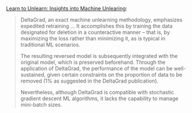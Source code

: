 
[Learn to Unlearn: Insights into Machine Unlearing](https://arxiv.org/abs/2305.07512): 

> DeltaGrad, an exact machine unlearning methodology, emphasizes expedited retraining ... It accomplishes this by training the data designated for deletion in a counteractive manner – that is, by maximizing the loss rather than minimizing it, as is typical in traditional ML scenarios. 
> 
> The resulting reversed model is subsequently integrated with the original model, which is preserved beforehand. Through the application of DeltaGrad, the performance of the model can be well-sustained, given certain constraints on the proportion of data to be removed (1% as suggested in the DeltaGrad publication). 
> 
> Nevertheless, although DeltaGrad is compatible with stochastic gradient descent ML algorithms, it lacks the capability to manage mini-batch sizes.